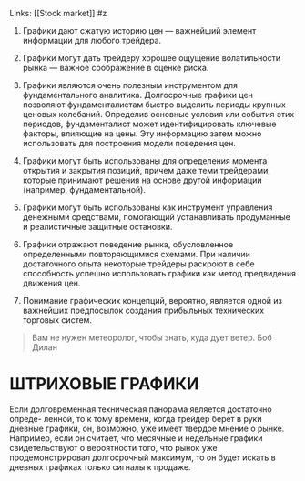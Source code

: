 Links: [[Stock market]] #z

1.  Графики дают сжатую историю цен — важнейший элемент информации для любого трейдера.
    
2.  Графики могут дать трейдеру хорошее ощущение волатильности рынка — важное соображение в оценке риска.
    
3.  Графики являются очень полезным инструментом для фундаментального аналитика. Долгосрочные графики цен позволяют фундаменталистам быстро выделить периоды крупных ценовых колебаний. Определив основные условия или события этих периодов, фундаменталист может идентифицировать ключевые факторы, влияющие на цены. Эту информацию затем можно использовать для построения модели поведения цен.
    
4.  Графики могут быть использованы для определения момента открытия и закрытия позиций, причем даже теми трейдерами, которые принимают решения на основе другой информации (например, фундаментальной).
    
5.  Графики могут быть использованы как инструмент управления денежными средствами, помогающий устанавливать продуманные и реалистичные защитные остановки.
    
6.  Графики отражают поведение рынка, обусловленное определенными повторяющимися схемами. При наличии достаточного опыта некоторые трейдеры раскроют в себе способность успешно использовать графики как метод предвидения движения цен.
    
7.  Понимание графических концепций, вероятно, является одной из важнейших предпосылок создания прибыльных технических торговых систем.

>  Вам не нужен метеоролог, чтобы знать, куда дует ветер.
Боб Дилан

#  ШТРИХОВЫЕ ГРАФИКИ
 
Если долговременная техническая панорама является достаточно опреде- ленной, то к тому времени, когда трейдер берет в руки дневные графики, он, возможно, уже имеет твердое мнение о рынке. Например, если он считает, что месячные и недельные графики свидетельствуют о вероятности того, что рынок уже продемонстрировал долгосрочный максимум, то он будет искать в дневных графиках только сигналы к продаже.
